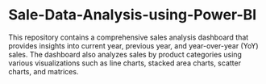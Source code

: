 # Sale-Data-Analysis-using-Power-BI
This repository contains a comprehensive sales analysis dashboard that provides insights into current year, previous year, and year-over-year (YoY) sales. The dashboard also analyzes sales by product categories using various visualizations such as line charts, stacked area charts, scatter charts, and matrices.
